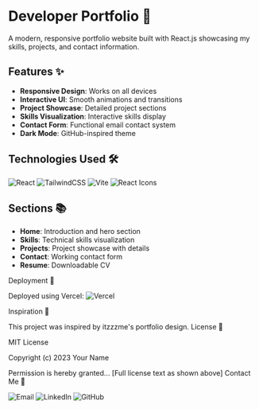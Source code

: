 # Developer Portfolio 🚀

A modern, responsive portfolio website built with React.js showcasing my skills, projects, and contact information.

## Features ✨
- **Responsive Design**: Works on all devices
- **Interactive UI**: Smooth animations and transitions
- **Project Showcase**: Detailed project sections
- **Skills Visualization**: Interactive skills display
- **Contact Form**: Functional email contact system
- **Dark Mode**: GitHub-inspired theme

## Technologies Used 🛠️
<div>
  <img src="https://img.shields.io/badge/React-20232A?style=flat&logo=react&logoColor=61DAFB" alt="React">
  <img src="https://img.shields.io/badge/Tailwind_CSS-38B2AC?style=flat&logo=tailwind-css&logoColor=white" alt="TailwindCSS">
  <img src="https://img.shields.io/badge/Vite-B73BFE?style=flat&logo=vite&logoColor=FFD62E" alt="Vite">
  <img src="https://img.shields.io/badge/React_Icons-FF4154?style=flat&logo=react&logoColor=white" alt="React Icons">
</div>

## Sections 📚
- **Home**: Introduction and hero section
- **Skills**: Technical skills visualization
- **Projects**: Project showcase with details
- **Contact**: Working contact form
- **Resume**: Downloadable CV

Deployment 🚀

Deployed using Vercel: <img src="https://img.shields.io/badge/Vercel-000000?style=flat&logo=vercel&logoColor=white" alt="Vercel">


Inspiration 🙏

This project was inspired by itzzzme's portfolio design.
License 📜

MIT License

Copyright (c) 2023 Your Name

Permission is hereby granted... [Full license text as shown above]
Contact Me 📩
<div> <img src="https://img.shields.io/badge/Gmail-D14836?style=flat&logo=gmail&logoColor=white" alt="Email"> <img src="https://img.shields.io/badge/LinkedIn-0077B5?style=flat&logo=linkedin&logoColor=white" alt="LinkedIn"> <img src="https://img.shields.io/badge/GitHub-100000?style=flat&logo=github&logoColor=white" alt="GitHub"> </div>
